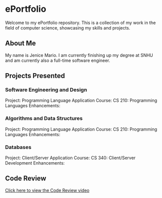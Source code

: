 # ePortfolio 
Welcome to my ePortfolio repository. This is a collection of my work in the field of computer science, showcasing my skills and projects.

## About Me
My name is Jenice Mario. I am currently finishing up my degree at SNHU and am currently also a full-time software engineer. 

## Projects Presented 
### Software Engineering and Design
Project: Programming Language Application
Course: CS 210: Programming Languages
Enhancements: 

### Algorithms and Data Structures
Project: Programming Language Application
Course: CS 210: Programming Languages
Enhancements: 

### Databases
Project: Client/Server Application
Course: CS 340: Client/Server Development
Enhancements: 

## Code Review
[Click here to view the Code Review video](code_review.md)
